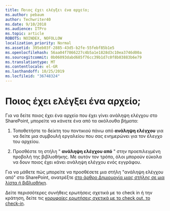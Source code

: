 ```yaml
---
title: Ποιος έχει ελέγξει ένα αρχείο;
ms.author: pebaum
author: Techwriter40
ms.date: 9/10/2018
ms.audience: ITPro
ms.topic: article
ROBOTS: NOINDEX, NOFOLLOW
localization_priority: Normal
ms.assetid: 395eb03f-2885-43d5-b2fe-55febf85b1e5
ms.openlocfilehash: 56aa04f7866227c4b5a1e1828d3c10ea3746d00a
ms.sourcegitcommit: 0b06093dabd685f76cc39b1d7c0f8b03883b6e79
ms.translationtype: MT
ms.contentlocale: el-GR
ms.lasthandoff: 10/25/2019
ms.locfileid: "36748324"
---
```

# <a name="who-has-a-file-checked-out"></a>Ποιος έχει ελέγξει ένα αρχείο;

Για να δείτε ποιος έχει ένα αρχείο που έχει γίνει ανάληψη ελέγχου στο SharePoint, μπορείτε να κάνετε ένα από τα ακόλουθα βήματα:
  
1. Τοποθετήστε το δείκτη του ποντικιού πάνω από **ανάληψη ελέγχου** για να δείτε μια συμβουλή εργαλείου που σας ενημερώνει για τον έλεγχο του αρχείου. 
    
2. Προσθέστε τη στήλη " **ανάληψη ελέγχου από** " στην προεπιλεγμένη προβολή της βιβλιοθήκης. Με αυτόν τον τρόπο, όλοι μπορούν εύκολα να δουν ποιος έχει κάνει ανάληψη ελέγχου ενός εγγράφου. 
    
Για να μάθετε πώς μπορείτε να προσθέσετε μια στήλη "ανάληψη ελέγχου από" στο SharePoint, ανατρέξτε [στο άρθρο Δημιουργία μιας στήλης σε μια λίστα ή βιβλιοθήκη](https://go.microsoft.com/fwlink/?linkid=2019591). 
  
Δείτε περισσότερες συνήθεις ερωτήσεις σχετικά με το check in ή την κράτηση, δείτε τις [κορυφαίες ερωτήσεις σχετικά με το check out, το check-in](https://go.microsoft.com/fwlink/?linkid=2018786).
  

